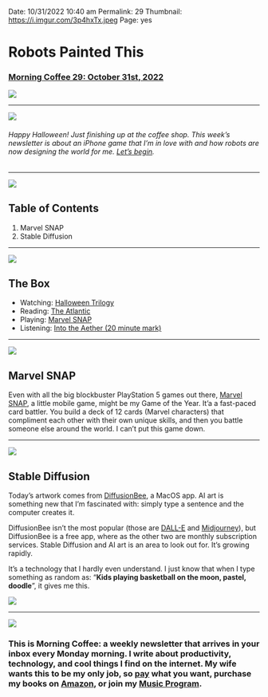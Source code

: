 
Date: 10/31/2022 10:40 am
Permalink: 29
Thumbnail: https://i.imgur.com/3p4hxTx.jpeg
Page: yes

# Robots Painted This

### [Morning Coffee 29: October 31st, 2022](https://nashp.com/29)

![](https://nashp.com/_media/mc.gif)

---- 

![](https://i.imgur.com/TX0vinK.jpg)

###### Happy Halloween! Just finishing up at the coffee shop. This week’s newsletter is about an iPhone game that I’m in love with and how robots are now designing the world for me. [Let’s begin](mailto:nashp@me.com).

---- 

![](https://i.imgur.com/eO2hcg2.jpg)

## Table of Contents

1. Marvel SNAP
2. Stable Diffusion 

---- 

![](https://blotcdn.com/blog_7d9c6729f90a4fd68ca68a09e88009f0/_image_cache/7cf7610f-df38-435d-8654-200d185511c1.gif)

## The Box

- Watching: [Halloween Trilogy](https://youtu.be/q9asMicM42c)
- Reading: [The Atlantic](https://www.theatlantic.com/ideas/archive/2022/10/what-kanye-west-anti-semitism-conspiracy-theories-reveal/671885/)
- Playing: [Marvel SNAP](https://apps.apple.com/app/id1592081003)
- Listening: [Into the Aether (20 minute mark)](https://overcast.fm/+dTiMbZtEs/20:01)

---- 

![](https://i.imgur.com/bzLBVEq.jpg)

## Marvel SNAP

Even with all the big blockbuster PlayStation 5 games out there, [Marvel SNAP](https://apps.apple.com/app/id1592081003), a little mobile game, might be my Game of the Year. It’a a fast-paced card battler. You build a deck of 12 cards (Marvel characters) that compliment each other with their own unique skills, and then you battle someone else around the world. I can’t put this game down.

---- 

![](https://i.imgur.com/OS6j4eS.jpg)

## Stable Diffusion

Today’s artwork comes from [DiffusionBee](https://diffusionbee.com/), a MacOS app. AI art is something new that I’m fascinated with: simply type a sentence and the computer creates it. 

DiffusionBee isn’t the most popular (those are [DALL-E](https://youtu.be/yCBEumeXY4A) and [Midjourney](https://www.midjourney.com/home/)), but DiffusionBee is a free app, where as the other two are monthly subscription services. Stable Diffusion and AI art is an area to look out for. It’s growing rapidly. 

It’s a technology that I hardly even understand. I just know that when I type something as random as: “**Kids playing basketball on the moon, pastel, doodle**”, it gives me this.

![](https://i.imgur.com/Ptc4IEy.jpg)

---- 

![](https://i.imgur.com/MwejBou.jpg)

### This is Morning Coffee: a weekly newsletter that arrives in your inbox every Monday morning. I write about productivity, technology, and cool things I find on the internet. My wife wants this to be my only job, so [pay](https://buy.stripe.com/fZe4jqd135LRc4U4gj) what you want, purchase my books on [Amazon](https://www.amazon.com/dp/B0CQQG3JCF?binding=paperback&ref=dbs_dp_awt_sb_pc_tpbk), or join my [Music Program](https://patreon.com/nashp).
